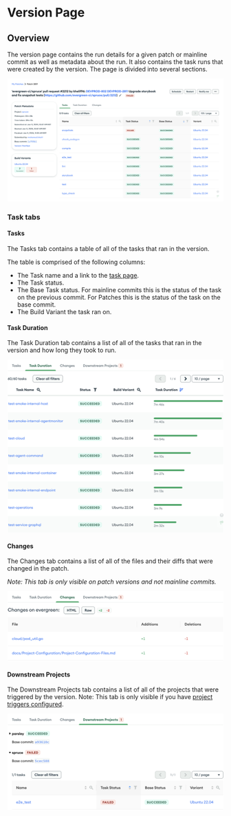 # Version Page

## Overview
The version page contains the run details for a given patch or mainline commit as well as metadata about the run. It also contains the task runs that were created by the version. The page is divided into several sections.

![Version Page](../images/version_page.png)


### Task tabs

#### Tasks
The Tasks tab contains a table of all of the tasks that ran in the version. 

The table is comprised of the following columns:
* The Task name and a link to the [task page](./Task.md). 
* The Task status. 
* The Base Task status. For mainline commits this is the status of the task on the previous commit. For Patches this is the status of the task on the base commit.
* The Build Variant the task ran on.

#### Task Duration
The Task Duration tab contains a list of all of the tasks that ran in the version and how long they took to run.

![Task Duration table](../images/task_duration.png)

 
 #### Changes
 The Changes tab contains a list of all of the files and their diffs that were changed in the patch. 

 *Note: This tab is only visible on patch versions and not mainline commits.*

![Changes table](../images/changes_table.png)

#### Downstream Projects
The Downstream Projects tab contains a list of all of the projects that were triggered by the version. Note: This tab is only visible if you have [project triggers configured](../Project-Configuration/Project-and-Distro-Settings.md#project-triggers).

![Downstream Projects table](../images/downstream_projects.png)
